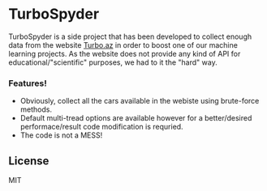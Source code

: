 # TurboSpyder

  TurboSpyder is a side project that has been developed to collect enough data from the website [Turbo.az](https://turbo.az/) in order to boost one of our machine learning projects. As the website does not provide any kind of API for educational/"scientific" purposes, we had to it the "hard" way.


### Features!

  - Obviously, collect all the cars available in the webiste using brute-force methods.
  - Default multi-tread options are available however for a better/desired performace/result code modification is requried.
  - The code is not a MESS! 


License
----

MIT